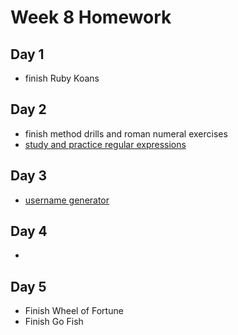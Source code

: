 
# Week 8 Homework

## Day 1
- finish Ruby Koans

## Day 2
- finish method drills and roman numeral exercises
- [study and practice regular expressions](https://github.com/SF-WDI-LABS/ruby-regular-expressions)

## Day 3
- [username generator](https://github.com/SF-WDI-LABS/username-generator)

## Day 4
- 

## Day 5
- Finish Wheel of Fortune
- Finish Go Fish




